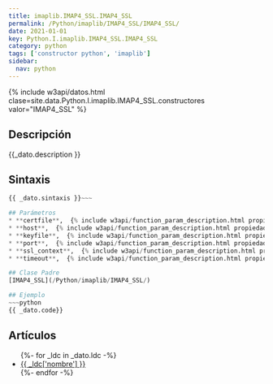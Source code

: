 ```yaml
---
title: imaplib.IMAP4_SSL.IMAP4_SSL
permalink: /Python/imaplib/IMAP4_SSL/IMAP4_SSL/
date: 2021-01-01
key: Python.I.imaplib.IMAP4_SSL.IMAP4_SSL
category: python
tags: ['constructor python', 'imaplib']
sidebar: 
  nav: python
---
```


{% include w3api/datos.html clase=site.data.Python.I.imaplib.IMAP4_SSL.constructores valor="IMAP4_SSL" %}

## Descripción
{{_dato.description }}

## Sintaxis
~~~python
{{ _dato.sintaxis }}~~~

## Parámetros
* **certfile**,  {% include w3api/function_param_description.html propiedad=site.data.Python.I.imaplib.IMAP4_SSL.IMAP4_SSL valor="certfile" %}
* **host**,  {% include w3api/function_param_description.html propiedad=site.data.Python.I.imaplib.IMAP4_SSL.IMAP4_SSL valor="host" %}
* **keyfile**,  {% include w3api/function_param_description.html propiedad=site.data.Python.I.imaplib.IMAP4_SSL.IMAP4_SSL valor="keyfile" %}
* **port**,  {% include w3api/function_param_description.html propiedad=site.data.Python.I.imaplib.IMAP4_SSL.IMAP4_SSL valor="port" %}
* **ssl_context**,  {% include w3api/function_param_description.html propiedad=site.data.Python.I.imaplib.IMAP4_SSL.IMAP4_SSL valor="ssl_context" %}
* **timeout**,  {% include w3api/function_param_description.html propiedad=site.data.Python.I.imaplib.IMAP4_SSL.IMAP4_SSL valor="timeout" %}

## Clase Padre
[IMAP4_SSL](/Python/imaplib/IMAP4_SSL/)

## Ejemplo
~~~python
{{ _dato.code}}
~~~

## Artículos
<ul>
{%- for _ldc in _dato.ldc -%}
   <li>
       <a href="{{_ldc['url'] }}">{{ _ldc['nombre'] }}</a>
   </li>
{%- endfor -%}
</ul>
